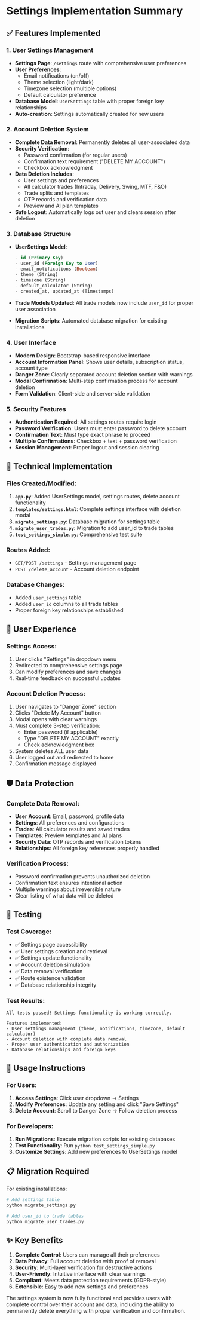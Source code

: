 # Settings Implementation Summary

## ✅ Features Implemented

### 1. User Settings Management
- **Settings Page**: `/settings` route with comprehensive user preferences
- **User Preferences**:
  - Email notifications (on/off)
  - Theme selection (light/dark)
  - Timezone selection (multiple options)
  - Default calculator preference
- **Database Model**: `UserSettings` table with proper foreign key relationships
- **Auto-creation**: Settings automatically created for new users

### 2. Account Deletion System
- **Complete Data Removal**: Permanently deletes all user-associated data
- **Security Verification**: 
  - Password confirmation (for regular users)
  - Confirmation text requirement ("DELETE MY ACCOUNT")
  - Checkbox acknowledgment
- **Data Deletion Includes**:
  - User settings and preferences
  - All calculator trades (Intraday, Delivery, Swing, MTF, F&O)
  - Trade splits and templates
  - OTP records and verification data
  - Preview and AI plan templates
- **Safe Logout**: Automatically logs out user and clears session after deletion

### 3. Database Structure
- **UserSettings Model**: 
  ```sql
  - id (Primary Key)
  - user_id (Foreign Key to User)
  - email_notifications (Boolean)
  - theme (String)
  - timezone (String) 
  - default_calculator (String)
  - created_at, updated_at (Timestamps)
  ```

- **Trade Models Updated**: All trade models now include `user_id` for proper user association
- **Migration Scripts**: Automated database migration for existing installations

### 4. User Interface
- **Modern Design**: Bootstrap-based responsive interface
- **Account Information Panel**: Shows user details, subscription status, account type
- **Danger Zone**: Clearly separated account deletion section with warnings
- **Modal Confirmation**: Multi-step confirmation process for account deletion
- **Form Validation**: Client-side and server-side validation

### 5. Security Features
- **Authentication Required**: All settings routes require login
- **Password Verification**: Users must enter password to delete account
- **Confirmation Text**: Must type exact phrase to proceed
- **Multiple Confirmations**: Checkbox + text + password verification
- **Session Management**: Proper logout and session clearing

## 🔧 Technical Implementation

### Files Created/Modified:
1. **`app.py`**: Added UserSettings model, settings routes, delete account functionality
2. **`templates/settings.html`**: Complete settings interface with deletion modal
3. **`migrate_settings.py`**: Database migration for settings table
4. **`migrate_user_trades.py`**: Migration to add user_id to trade tables
5. **`test_settings_simple.py`**: Comprehensive test suite

### Routes Added:
- `GET/POST /settings` - Settings management page
- `POST /delete_account` - Account deletion endpoint

### Database Changes:
- Added `user_settings` table
- Added `user_id` columns to all trade tables
- Proper foreign key relationships established

## 🎯 User Experience

### Settings Access:
1. User clicks "Settings" in dropdown menu
2. Redirected to comprehensive settings page
3. Can modify preferences and save changes
4. Real-time feedback on successful updates

### Account Deletion Process:
1. User navigates to "Danger Zone" section
2. Clicks "Delete My Account" button
3. Modal opens with clear warnings
4. Must complete 3-step verification:
   - Enter password (if applicable)
   - Type "DELETE MY ACCOUNT" exactly
   - Check acknowledgment box
5. System deletes ALL user data
6. User logged out and redirected to home
7. Confirmation message displayed

## 🛡️ Data Protection

### Complete Data Removal:
- **User Account**: Email, password, profile data
- **Settings**: All preferences and configurations  
- **Trades**: All calculator results and saved trades
- **Templates**: Preview templates and AI plans
- **Security Data**: OTP records and verification tokens
- **Relationships**: All foreign key references properly handled

### Verification Process:
- Password confirmation prevents unauthorized deletion
- Confirmation text ensures intentional action
- Multiple warnings about irreversible nature
- Clear listing of what data will be deleted

## 🧪 Testing

### Test Coverage:
- ✅ Settings page accessibility
- ✅ User settings creation and retrieval
- ✅ Settings update functionality
- ✅ Account deletion simulation
- ✅ Data removal verification
- ✅ Route existence validation
- ✅ Database relationship integrity

### Test Results:
```
All tests passed! Settings functionality is working correctly.

Features implemented:
- User settings management (theme, notifications, timezone, default calculator)
- Account deletion with complete data removal  
- Proper user authentication and authorization
- Database relationships and foreign keys
```

## 🚀 Usage Instructions

### For Users:
1. **Access Settings**: Click user dropdown → Settings
2. **Modify Preferences**: Update any setting and click "Save Settings"
3. **Delete Account**: Scroll to Danger Zone → Follow deletion process

### For Developers:
1. **Run Migrations**: Execute migration scripts for existing databases
2. **Test Functionality**: Run `python test_settings_simple.py`
3. **Customize Settings**: Add new preferences to UserSettings model

## 📋 Migration Required

For existing installations:
```bash
# Add settings table
python migrate_settings.py

# Add user_id to trade tables  
python migrate_user_trades.py
```

## ✨ Key Benefits

1. **Complete Control**: Users can manage all their preferences
2. **Data Privacy**: Full account deletion with proof of removal
3. **Security**: Multi-layer verification for destructive actions
4. **User-Friendly**: Intuitive interface with clear warnings
5. **Compliant**: Meets data protection requirements (GDPR-style)
6. **Extensible**: Easy to add new settings and preferences

The settings system is now fully functional and provides users with complete control over their account and data, including the ability to permanently delete everything with proper verification and confirmation.